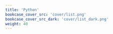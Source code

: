 ```yaml
---
title: 'Python'
bookcase_cover_src: 'cover/list.png'
bookcase_cover_src_dark: 'cover/list_dark.png'
weight: 40
---
```

